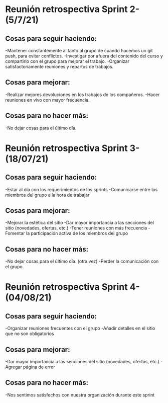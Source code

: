 # Reunión retrospectiva Sprint 2- (5/7/21)

## Cosas para seguir haciendo:

-Mantener constantemente al tanto al grupo de cuando hacemos un git push, para evitar conflictos.
-Investigar por afuera del contenido del curso y compartirlo con el grupo para mejorar el trabajo.
-Organizar satisfactoriamente reuniones y repartos de trabajos.

## Cosas para mejorar:

-Realizar mejores devoluciones en los trabajos de los compañeros.
-Hacer reuniones en vivo con mayor frecuencia.

## Cosas para no hacer más:

-No dejar cosas para el último día.


# Reunión retrospectiva Sprint 3- (18/07/21)

## Cosas para seguir haciendo: 

-Estar al día con los requerimientos de los sprints
-Comunicarse entre los miembros del grupo a la hora de trabajar

## Cosas para mejorar:

-Mejorar la estética del sitio
-Dar mayor importancia a las secciones del sitio (novedades, ofertas, etc.)
-Tener reuniones con más frecuencia
-Fomentar la participación activa de los miembros del grupo

## Cosas para no hacer más:

-No dejar cosas para el último día. (otra vez)
-Perder la comunicación con el grupo.

# Reunión retrospectiva Sprint 4- (04/08/21)

## Cosas para seguir haciendo: 

-Organizar reuniones frecuentes con el grupo
-Añadir detalles en el sitio que no son obligatorios

## Cosas para mejorar:

-Dar mayor importancia a las secciones del sitio (novedades, ofertas, etc.)
-Agregar página de error

## Cosas para no hacer más:

-Nos sentimos satisfechos con nuestra organización durante este sprint